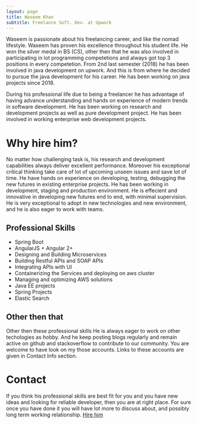 ```yaml
---
layout: page
title: Waseem Khan
subtitle: Freelance Soft. Dev. at Upwork
---
```


Waseem is passionate about his freelancing career, and like the nomad lifestyle. Waseem has proven his excellence throughout his student life. He won the silver medal in BS (CS), other then that he was also involved in participating in lot programming competetions and always got top 3 positions in every competetion. From 2nd last semester (2018) he has been involved in java development on upwork. And this is from where he decided to pursue the java development for his career. He has been working on java projects since 2018.

During his professional life due to being a freelancer he has advantage of having advance understanding and hands on experience of modern trends in software development. He has been working on research and development projects as well as pure development project. He has been involved in working enterprise web development projects.

# Why hire him?

No matter how challenging task is, his research and development capabilities always deliver excellent performance. Moreover his exceptional critical thinking take care of lot of upcoming unseen issues and save lot of time. He have hands on experience on developing, testing, debugging the new futures in existing enterprise projects. He has been working in development, staging and production environment. He is effecient and innovative in developing new futures end to end, with minimal supervision. He is very exceptional to adopt in new technologies and new environment, and he is also eager to work with teams.

## Professional Skills

- Spring Boot
- AngularJS + Angular 2+
- Designing and Building Microservices
- Building Restful APIs and SOAP APIs
- Integrating APIs with UI
- Containerizing the Services and deploying on aws cluster
- Managing and optimizing AWS solutions
- Java EE projects
- Spring Projects
- Elastic Search

## Other then that

Other then these professional skills He is always eager to work on other techologies as hobby. And he keep posting blogs regularly and remain active on github and stackoverflow to contribute to our community. You are welcome to have look on my those accounts. Links to these accounts are given in Contact Info section.

# Contact

If you think his professional skills are best fit for you and you have new ideas and looking for reliable developer, then you are at right place. For sure once you have done it you will have lot more to discuss about, and possibly long term working relationship. [Hire him](https://www.upwork.com/o/profiles/users/_~01f7beeccaba6e1991/)